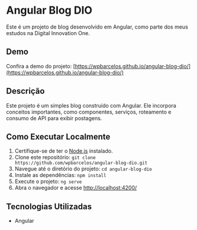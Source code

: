 # Angular Blog DIO

Este é um projeto de blog desenvolvido em Angular, como parte dos meus estudos na Digital Innovation One.

## Demo
Confira a demo do projeto: [https://wpbarcelos.github.io/angular-blog-dio/](https://wpbarcelos.github.io/angular-blog-dio/)

## Descrição
Este projeto é um simples blog construído com Angular. Ele incorpora conceitos importantes, como componentes, serviços, roteamento e consumo de API para exibir postagens.

## Como Executar Localmente
1. Certifique-se de ter o [Node.js](https://nodejs.org/) instalado.
2. Clone este repositório: `git clone https://github.com/wpbarcelos/angular-blog-dio.git`
3. Navegue até o diretório do projeto: `cd angular-blog-dio`
4. Instale as dependências: `npm install`
5. Execute o projeto: `ng serve`
6. Abra o navegador e acesse [http://localhost:4200/](http://localhost:4200/)

## Tecnologias Utilizadas
- Angular
